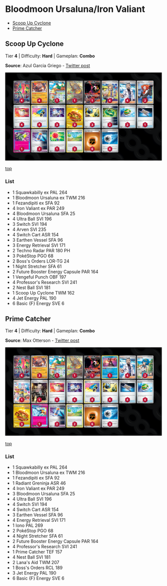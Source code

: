# Bloodmoon Ursaluna/Iron Valiant

* [Scoop Up Cyclone](#scoop-up-cyclone)
* [Prime Catcher](#prime-catcher)

## Scoop Up Cyclone

Tier **4** | Difficulty: **Hard** | Gameplan: **Combo**

**Source**: Azul Garcia Griego - [Twitter post](https://x.com/Azul_GG/status/1813755168636518408)

![decklist](../../!Images/Standard/12BRS-SFA/Ursaluna-Iron%20Valiant-Cyclone.png)

[top](#bloodmoon-ursalunairon-valiant)

### List
* 1 Squawkabilly ex PAL 264
* 1 Bloodmoon Ursaluna ex TWM 216
* 1 Fezandipiti ex SFA 92
* 4 Iron Valiant ex PAR 249
* 4 Bloodmoon Ursaluna SFA 25
* 4 Ultra Ball SVI 196
* 3 Switch SVI 194
* 4 Arven SVI 235
* 4 Switch Cart ASR 154
* 3 Earthen Vessel SFA 96
* 3 Energy Retrieval SVI 171
* 2 Techno Radar PAR 180 PH
* 3 PokéStop PGO 68
* 2 Boss's Orders LOR-TG 24
* 1 Night Stretcher SFA 61
* 2 Future Booster Energy Capsule PAR 164
* 1 Vengeful Punch OBF 197
* 4 Professor's Research SVI 241
* 2 Nest Ball SVI 181
* 1 Scoop Up Cyclone TWM 162
* 4 Jet Energy PAL 190
* 6 Basic {F} Energy SVE 6

## Prime Catcher

Tier **4** | Difficulty: **Hard** | Gameplan: **Combo**

**Source**: Max Otterson - [Twitter post](https://x.com/MaxOtterson/status/1820161104040886746)

![decklist](../../!Images/Standard/12BRS-SFA/Ursaluna-Iron%20Valiant-Prime.png)

[top](#bloodmoon-ursalunairon-valiant)

### List
* 1 Squawkabilly ex PAL 264
* 1 Bloodmoon Ursaluna ex TWM 216
* 1 Fezandipiti ex SFA 92
* 1 Radiant Greninja ASR 46
* 4 Iron Valiant ex PAR 249
* 3 Bloodmoon Ursaluna SFA 25
* 4 Ultra Ball SVI 196
* 4 Switch SVI 194
* 4 Switch Cart ASR 154
* 3 Earthen Vessel SFA 96
* 4 Energy Retrieval SVI 171
* 1 Iono PAL 269
* 2 PokéStop PGO 68
* 4 Night Stretcher SFA 61
* 2 Future Booster Energy Capsule PAR 164
* 4 Professor's Research SVI 241
* 1 Prime Catcher TEF 157
* 4 Nest Ball SVI 181
* 2 Lana's Aid TWM 207
* 1 Boss's Orders RCL 189
* 3 Jet Energy PAL 190
* 6 Basic {F} Energy SVE 6
